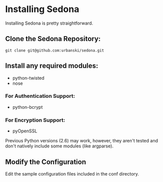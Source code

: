 # Installing Sedona
Installing Sedona is pretty straightforward.

## Clone the Sedona Repository:

```
git clone git@github.com:urbanski/sedona.git
```

## Install any required modules:
* python-twisted
* nose

### For Authentication Support:
* python-bcrypt

### For Encryption Support:
* pyOpenSSL

Previous Python versions (2.6) may work, however, they aren't tested and don't natively include some modules (like argparse).

## Modify the Configuration

Edit the sample configuration files included in the conf directory.